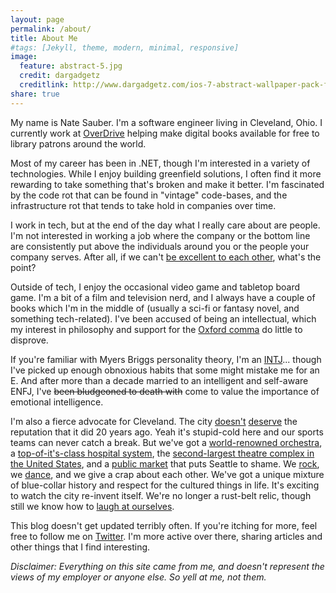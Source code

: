 ```yaml
---
layout: page
permalink: /about/
title: About Me
#tags: [Jekyll, theme, modern, minimal, responsive]
image:
  feature: abstract-5.jpg
  credit: dargadgetz
  creditlink: http://www.dargadgetz.com/ios-7-abstract-wallpaper-pack-for-iphone-5-and-ipod-touch-retina/
share: true
---
```


My name is Nate Sauber. I'm a software engineer living in Cleveland, Ohio. I currently work at [OverDrive](http://overdrive.com) helping make digital books available for free to library patrons around the world.

Most of my career has been in .NET, though I'm interested in a variety of technologies. While I enjoy building greenfield solutions, I often find it more rewarding to take something that's broken and make it better. I'm fascinated by the code rot that can be found in "vintage" code-bases, and the infrastructure rot that tends to take hold in companies over time.

I work in tech, but at the end of the day what I really care about are people. I'm not interested in working a job where the company or the bottom line are consistently put above the individuals around you or the people your company serves. After all, if we can't [be excellent to each other](https://www.youtube.com/watch?v=N_yJFLvmjJY), what's the point?

Outside of tech, I enjoy the occasional video game and tabletop board game. I'm a bit of a film and television nerd, and I always have a couple of books which I'm in the middle of (usually a sci-fi or fantasy novel, and something tech-related). I've been accused of being an intellectual, which my interest in philosophy and support for the [Oxford comma](https://en.wikipedia.org/wiki/Serial_comma) do little to disprove.

If you're familiar with Myers Briggs personality theory, I'm an [INTJ][INTJ]... though I've picked up enough obnoxious habits that some might mistake me for an E. And after more than a decade married to an intelligent and self-aware ENFJ, I've <del>been bludgeoned to death with</del> come to value the importance of emotional intelligence.

I'm also a fierce advocate for Cleveland. The city [doesn't][cle-video1] [deserve][cle-video2] the reputation that it did 20 years ago. Yeah it's stupid-cold here and our sports teams can never catch a break. But we've got a [world-renowned orchestra][clevelandorchestra], a [top-of-it's-class hospital system][clevelandclinic], the [second-largest theatre complex in the United States][playhousesquare], and a [public market][westsidemarket] that puts Seattle to shame. We [rock][rockhall], we [dance][inletdance], and we give a crap about each other. We've got a unique mixture of blue-collar history and respect for the cultured things in life. It's exciting to watch the city re-invent itself. We're no longer a rust-belt relic, though still we know how to [laugh at ourselves][cle-badvideo].

This blog doesn't get updated terribly often. If you're itching for more, feel free to follow me on [Twitter](https://twitter.com/nsauber). I'm more active over there, sharing articles and other things that I find interesting.

*Disclaimer: Everything on this site came from me, and doesn't represent the views of my employer or anyone else. So yell at me, not them.*

[INTJ]: http://typelogic.com/intj.html
[clevelandorchestra]: http://www.clevelandorchestra.com
[clevelandclinic]: http://www.clevelandclinic.org
[playhousesquare]: http://www.playhousesquare.org
[westsidemarket]: http://www.westsidemarket.org
[rockhall]: http://rockhall.com
[inletdance]: http://inletdance.org
[cle-video1]: http://www.youtube.com/watch?v=KOABueEaiaA
[cle-video2]: http://www.youtube.com/watch?v=y9NUstY0a7c
[cle-badvideo]: https://www.youtube.com/watch?v=ysmLA5TqbIY
